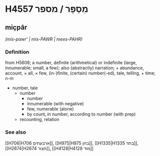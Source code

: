 # H4557 מִסְפָּר / מספר

## miçpâr

_(mis-pawr' | mis-PAWR | mees-PAHR)_

### Definition

from H5608; a number, definite (arithmetical) or indefinite (large, innumerable; small, a few); also (abstractly) narration; + abundance, account, × all, × few, (in-)finite, (certain) number(-ed), tale, telling, + time; n-m

- number, tale
  - number
    - number
    - innumerable (with negative)
    - few, numerable (alone)
    - by count, in number, according to number (with prep)
  - recounting, relation

### See also

[[H706|H706 ארבעתים]], [[H975|H975 בחן]], [[H1335|H1335 בתר]], [[H2674|H2674 חצור]], [[H4128|H4128 מוד]]
